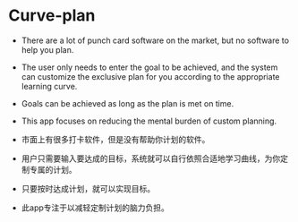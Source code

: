 # Curve-plan

- There are a lot of punch card software on the market, but no software to help you plan. 
- The user only needs to enter the goal to be achieved, and the system can customize the exclusive plan for you according to the appropriate learning curve. 
- Goals can be achieved as long as the plan is met on time. 
- This app focuses on reducing the mental burden of custom planning.

- 市面上有很多打卡软件，但是没有帮助你计划的软件。
- 用户只需要输入要达成的目标，系统就可以自行依照合适地学习曲线，为你定制专属的计划。
- 只要按时达成计划，就可以实现目标。
- 此app专注于以减轻定制计划的脑力负担。
